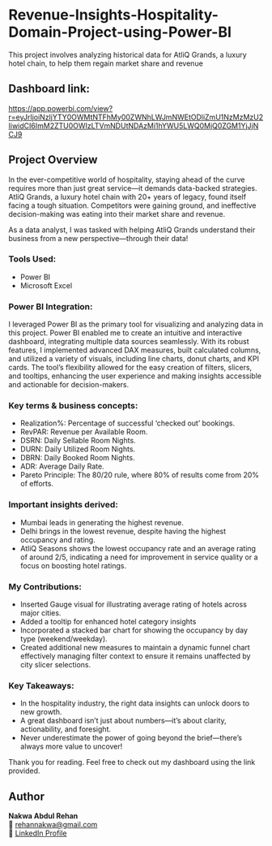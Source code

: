 # Revenue-Insights-Hospitality-Domain-Project-using-Power-BI
This project involves analyzing historical data for AtliQ Grands, a luxury hotel chain, to help them regain market share and revenue
## Dashboard link: 
https://app.powerbi.com/view?r=eyJrIjoiNzljYTY0OWMtNTFhMy00ZWNhLWJmNWEtODliZmU1NzMzMzU2IiwidCI6ImM2ZTU0OWIzLTVmNDUtNDAzMi1hYWU5LWQ0MjQ0ZGM1YjJjNCJ9
## Project Overview
In the ever-competitive world of hospitality, staying ahead of the curve requires more than just great service—it demands data-backed strategies. AtliQ Grands, a luxury hotel chain with 20+ years of legacy, found itself facing a tough situation. Competitors were gaining ground, and ineffective decision-making was eating into their market share and revenue.

As a data analyst, I was tasked with helping AtliQ Grands understand their business from a new perspective—through their data!
### Tools Used:
- Power BI
- Microsoft Excel
### Power BI Integration:
I leveraged Power BI as the primary tool for visualizing and analyzing data in this project. Power BI enabled me to create an intuitive and interactive dashboard, integrating multiple data sources seamlessly. With its robust features, I implemented advanced DAX measures, built calculated columns, and utilized a variety of visuals, including line charts, donut charts, and KPI cards. The tool’s flexibility allowed for the easy creation of filters, slicers, and tooltips, enhancing the user experience and making insights accessible and actionable for decision-makers.
### Key terms & business concepts:
- Realization%: Percentage of successful ‘checked out’ bookings.
- RevPAR: Revenue per Available Room.
- DSRN: Daily Sellable Room Nights.
- DURN: Daily Utilized Room Nights.
- DBRN: Daily Booked Room Nights.
- ADR: Average Daily Rate.
- Pareto Principle: The 80/20 rule, where 80% of results come from 20% of efforts.
### Important insights derived:
- Mumbai leads in generating the highest revenue.
- Delhi brings in the lowest revenue, despite having the highest occupancy and rating.
- AtliQ Seasons shows the lowest occupancy rate and an average rating of around 2/5, indicating a need for improvement in service quality or a focus on boosting hotel ratings.
### My Contributions: 
- Inserted Gauge visual for illustrating average rating of hotels across major cities.
- Added a tooltip for enhanced hotel category insights
- Incorporated a stacked bar chart for showing the occupancy by day type (weekend/weekday).
- Created additional new measures to maintain a dynamic funnel chart effectively managing filter context to ensure it remains unaffected by city slicer selections.
### Key Takeaways:
- In the hospitality industry, the right data insights can unlock doors to new growth.
- A great dashboard isn’t just about numbers—it’s about clarity, actionability, and foresight.
-	Never underestimate the power of going beyond the brief—there’s always more value to uncover!


Thank you for reading. Feel free to check out my dashboard using the link provided.

## Author
**Nakwa Abdul Rehan**  
📧 [rehannakwa@gmail.com](mailto:rehannakwa@gmail.com)  
🔗 [LinkedIn Profile](https://www.linkedin.com/in/rehan-nakwa/)
